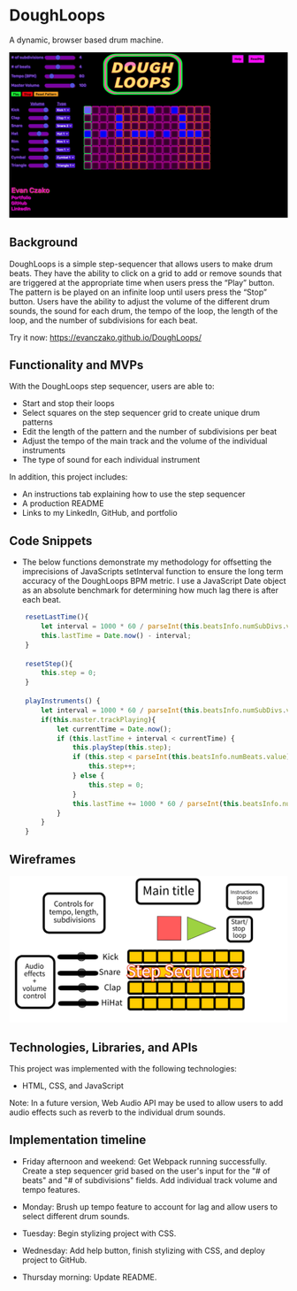 # DoughLoops

A dynamic, browser based drum machine.

![image info](./src/art/DoughLoopsScreenShot.png)

## Background

DoughLoops is a simple step-sequencer that allows users to make drum beats. They have the ability to click on a grid to add or remove sounds that are triggered at the appropriate time when users press the “Play” button. The pattern is be played on an infinite loop until users press the “Stop” button. Users have the ability to adjust the volume of the different drum sounds, the sound for each drum, the tempo of the loop, the length of the loop, and the number of subdivisions for each beat.

Try it now: https://evanczako.github.io/DoughLoops/

## Functionality and MVPs

With the DoughLoops step sequencer, users are able to:

 - Start and stop their loops
 - Select squares on the step sequencer grid to create unique drum patterns
 - Edit the length of the pattern and the number of subdivisions per beat
 - Adjust the tempo of the main track and the volume of the individual instruments
 - The type of sound for each individual instrument

 In addition, this project includes:

 - An instructions tab explaining how to use the step sequencer
 - A production README
 - Links to my LinkedIn, GitHub, and portfolio

## Code Snippets

 - The below functions demonstrate my methodology for offsetting the imprecisions of JavaScripts setInterval function to ensure the long term accuracy of the DoughLoops BPM metric. I use a JavaScript Date object as an absolute benchmark for determining how much lag there is after each beat.

```js
    resetLastTime(){
        let interval = 1000 * 60 / parseInt(this.beatsInfo.numSubDivs.value) / (parseInt(this.beatsInfo.tempo.value));
        this.lastTime = Date.now() - interval;
    }

    resetStep(){
        this.step = 0;
    }

    playInstruments() {
        let interval = 1000 * 60 / parseInt(this.beatsInfo.numSubDivs.value) / (parseInt(this.beatsInfo.tempo.value));
        if(this.master.trackPlaying){
            let currentTime = Date.now();
            if (this.lastTime + interval < currentTime) {
                this.playStep(this.step);
                if (this.step < parseInt(this.beatsInfo.numBeats.value)*parseInt(this.beatsInfo.numSubDivs.value)-1) {
                    this.step++;
                } else {
                    this.step = 0;
                }
                this.lastTime += 1000 * 60 / parseInt(this.beatsInfo.numSubDivs.value) / (parseInt(this.beatsInfo.tempo.value));
            }
        }
    }
```

## Wireframes

![image info](./Wireframes/wireframe.png)

## Technologies, Libraries, and APIs

This project was implemented with the following technologies:
 
 - HTML, CSS, and JavaScript

Note: In a future version, Web Audio API may be used to allow users to add audio effects such as reverb to the individual drum sounds.

## Implementation timeline

- Friday afternoon and weekend: Get Webpack running successfully. Create a step sequencer grid based on the user's input for the "# of beats" and "# of subdivisions" fields. Add individual track volume and tempo features.

- Monday: Brush up tempo feature to account for lag and allow users to select different drum sounds.

- Tuesday: Begin stylizing project with CSS.

- Wednesday: Add help button, finish stylizing with CSS, and deploy project to GitHub.

- Thursday morning: Update README. 
